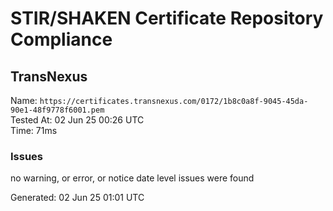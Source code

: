 # STIR/SHAKEN Certificate Repository Compliance

## TransNexus

Name: `https://certificates.transnexus.com/0172/1b8c0a8f-9045-45da-90e1-48f9778f6001.pem`\
Tested At: 02 Jun 25 00:26 UTC\
Time: 71ms

### Issues

no warning, or error, or notice date level issues were found

Generated: 02 Jun 25 01:01 UTC